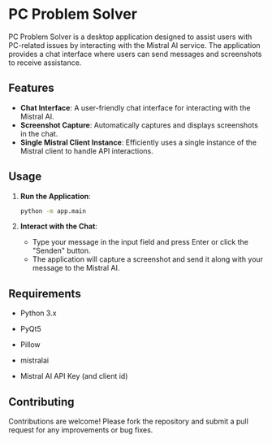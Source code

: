 # PC Problem Solver

PC Problem Solver is a desktop application designed to assist users with PC-related issues by interacting with the Mistral AI service. The application provides a chat interface where users can send messages and screenshots to receive assistance.

## Features

- **Chat Interface**: A user-friendly chat interface for interacting with the Mistral AI.
- **Screenshot Capture**: Automatically captures and displays screenshots in the chat.
- **Single Mistral Client Instance**: Efficiently uses a single instance of the Mistral client to handle API interactions.

<!--## Installation

1. **Clone the Repository**:
   ```bash
   git clone https://github.com/yourusername/pc_problem_helper.git
   cd pc_problem_helper
   ```

2. **Install Dependencies**:
   Ensure you have Python installed, then run:
   ```bash
   pip install -r requirements.txt
   ```
   
   -->
## Usage

1. **Run the Application**:
   ```bash
   python -m app.main
   ```

2. **Interact with the Chat**:
   - Type your message in the input field and press Enter or click the "Senden" button.
   - The application will capture a screenshot and send it along with your message to the Mistral AI.

## Requirements

- Python 3.x
- PyQt5
- Pillow
- mistralai

- Mistral AI API Key (and client id)

## Contributing

Contributions are welcome! Please fork the repository and submit a pull request for any improvements or bug fixes.
